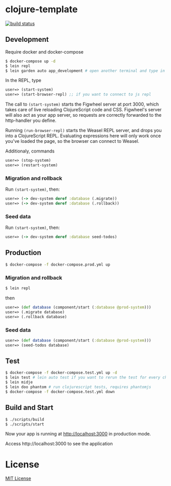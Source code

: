# clojure-template

[![build status](https://travis-ci.org/hung-phan/clojure-template.svg?branch=master)](http://travis-ci.org/hung-phan/clojure-template/)

## Development
Require docker and docker-compose

```bash
$ docker-compose up -d
$ lein repl
$ lein garden auto app_development # open another terminal and type in
```

In the REPL, type

```clojure
user=> (start-system)
user=> (start-browser-repl) ;; if you want to connect to js repl
```

The call to `(start-system)` starts the Figwheel server at port 3000, which takes care of
live reloading ClojureScript code and CSS. Figwheel's server will also act as
your app server, so requests are correctly forwarded to the http-handler you
define.

Running `(run-browser-repl)` starts the Weasel REPL server, and drops you into a
ClojureScript REPL. Evaluating expressions here will only work once you've
loaded the page, so the browser can connect to Weasel.

Additionaly, commands

```clojure
user=> (stop-system)
user=> (restart-system)
```

### Migration and rollback

Run `(start-system)`, then:

```clojure
user=> (-> dev-system deref :database (.migrate))
user=> (-> dev-system deref :database (.rollback))
```

### Seed data
Run `(start-system)`, then:

```clojure
user=> (-> dev-system deref :database seed-todos)
```

## Production
```bash
$ docker-compose -f docker-compose.prod.yml up
```

### Migration and rollback
```bash
$ lein repl
```

then

```clojure
user=> (def database (component/start (:database @prod-system)))
user=> (.migrate database)
user=> (.rollback database)
```

### Seed data
```clojure
user=> (def database (component/start (:database @prod-system)))
user=> (seed-todos database)
```

## Test

```bash
$ docker-compose -f docker-compose.test.yml up -d
$ lein test # lein auto test if you want to rerun the test for every change
$ lein midje
$ lein doo phantom # run clojurescript tests, requires phantomjs
$ docker-compose -f docker-compose.test.yml down
```

## Build and Start

```bash
$ ./scripts/build
$ ./scripts/start
```

Now your app is running at
[http://localhost:3000](http://localhost:3000) in production mode.

Access http://localhost:3000 to see the application

# License

[MIT License](http://en.wikipedia.org/wiki/MIT_License)
